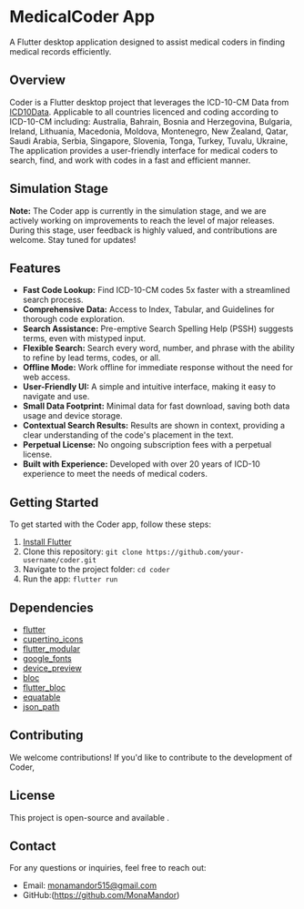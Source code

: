 # MedicalCoder App

A Flutter desktop application designed to assist medical coders in finding  medical records efficiently.

## Overview

Coder is a Flutter desktop  project that leverages the ICD-10-CM Data from [ICD10Data](https://www.icd10data.com/ICD10CM/).
Applicable to all countries licenced and coding according to  ICD-10-CM including: 
Australia,
Bahrain,
Bosnia and Herzegovina,
Bulgaria,
Ireland,
Lithuania,
Macedonia,
Moldova,
Montenegro,
New Zealand,
Qatar,
Saudi Arabia,
Serbia,
Singapore,
Slovenia,
Tonga,
Turkey,
Tuvalu,
Ukraine,
The application provides a user-friendly interface for medical coders to search, find, and work with codes in a fast and efficient manner.

## Simulation Stage

**Note:** The Coder app is currently in the simulation stage, and we are actively working on improvements to reach the level of major releases. During this stage, user feedback is highly valued, and contributions are welcome. Stay tuned for updates!

## Features

- **Fast Code Lookup:** Find ICD-10-CM codes 5x faster with a streamlined search process.
- **Comprehensive Data:** Access to Index, Tabular, and Guidelines for thorough code exploration.
- **Search Assistance:** Pre-emptive Search Spelling Help (PSSH) suggests terms, even with mistyped input.
- **Flexible Search:** Search every word, number, and phrase with the ability to refine by lead terms, codes, or all.
- **Offline Mode:** Work offline for immediate response without the need for web access.
- **User-Friendly UI:** A simple and intuitive interface, making it easy to navigate and use.
- **Small Data Footprint:** Minimal data for fast download, saving both data usage and device storage.
- **Contextual Search Results:** Results are shown in context, providing a clear understanding of the code's placement in the text.
- **Perpetual License:** No ongoing subscription fees with a perpetual license.
- **Built with Experience:** Developed with over 20 years of ICD-10 experience to meet the needs of medical coders.

## Getting Started

To get started with the Coder app, follow these steps:

1. [Install Flutter](https://flutter.dev/docs/get-started/install)
2. Clone this repository: `git clone https://github.com/your-username/coder.git`
3. Navigate to the project folder: `cd coder`
4. Run the app: `flutter run`

## Dependencies

- [flutter](https://flutter.dev/)
- [cupertino_icons](https://pub.dev/packages/cupertino_icons)
- [flutter_modular](https://pub.dev/packages/flutter_modular)
- [google_fonts](https://pub.dev/packages/google_fonts)
- [device_preview](https://pub.dev/packages/device_preview)
- [bloc](https://pub.dev/packages/bloc)
- [flutter_bloc](https://pub.dev/packages/flutter_bloc)
- [equatable](https://pub.dev/packages/equatable)
- [json_path](https://pub.dev/packages/json_path)

## Contributing

We welcome contributions! If you'd like to contribute to the development of Coder,

## License

This project is open-source and available .

## Contact

For any questions or inquiries, feel free to reach out:

- Email: monamandor515@gmail.com
- GitHub:(https://github.com/MonaMandor)

